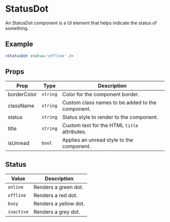 # StatusDot

An StatusDot component is a UI element that helps indicate the status of something.


## Example

```jsx
<StatusDot status='offline' />
```


## Props

| Prop | Type | Description |
| --- | --- | --- |
| borderColor | `string` | Color for the component border. |
| className | `string` | Custom class names to be added to the component. |
| status | `string` | Status style to render to the component. |
| title | `string` | Custom text for the HTML `title` attributes. |
| isUnread | `bool` | Applies an unread style to the component. |


## Status

| Value | Description |
| --- | --- |
| `online` | Renders a green dot. |
| `offline` | Renders a red dot. |
| `busy` | Renders a yellow dot. |
| `inactive` | Renders a grey dot. |
